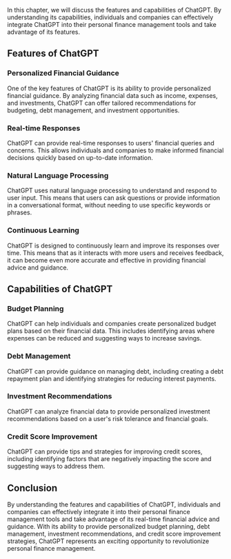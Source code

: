 
In this chapter, we will discuss the features and capabilities of ChatGPT. By understanding its capabilities, individuals and companies can effectively integrate ChatGPT into their personal finance management tools and take advantage of its features.

Features of ChatGPT
-------------------

### Personalized Financial Guidance

One of the key features of ChatGPT is its ability to provide personalized financial guidance. By analyzing financial data such as income, expenses, and investments, ChatGPT can offer tailored recommendations for budgeting, debt management, and investment opportunities.

### Real-time Responses

ChatGPT can provide real-time responses to users' financial queries and concerns. This allows individuals and companies to make informed financial decisions quickly based on up-to-date information.

### Natural Language Processing

ChatGPT uses natural language processing to understand and respond to user input. This means that users can ask questions or provide information in a conversational format, without needing to use specific keywords or phrases.

### Continuous Learning

ChatGPT is designed to continuously learn and improve its responses over time. This means that as it interacts with more users and receives feedback, it can become even more accurate and effective in providing financial advice and guidance.

Capabilities of ChatGPT
-----------------------

### Budget Planning

ChatGPT can help individuals and companies create personalized budget plans based on their financial data. This includes identifying areas where expenses can be reduced and suggesting ways to increase savings.

### Debt Management

ChatGPT can provide guidance on managing debt, including creating a debt repayment plan and identifying strategies for reducing interest payments.

### Investment Recommendations

ChatGPT can analyze financial data to provide personalized investment recommendations based on a user's risk tolerance and financial goals.

### Credit Score Improvement

ChatGPT can provide tips and strategies for improving credit scores, including identifying factors that are negatively impacting the score and suggesting ways to address them.

Conclusion
----------

By understanding the features and capabilities of ChatGPT, individuals and companies can effectively integrate it into their personal finance management tools and take advantage of its real-time financial advice and guidance. With its ability to provide personalized budget planning, debt management, investment recommendations, and credit score improvement strategies, ChatGPT represents an exciting opportunity to revolutionize personal finance management.
